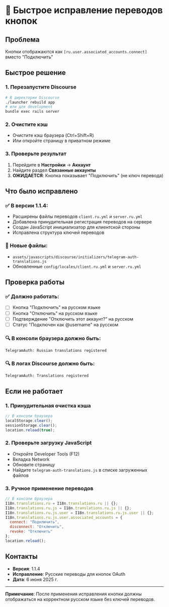 # 🔧 Быстрое исправление переводов кнопок

## Проблема
Кнопки отображаются как `[ru.user.associated_accounts.connect]` вместо "Подключить"

## Быстрое решение

### 1. Перезапустите Discourse
```bash
# В директории Discourse
./launcher rebuild app
# или для development
bundle exec rails server
```

### 2. Очистите кэш
- Очистите кэш браузера (Ctrl+Shift+R)
- Или откройте страницу в приватном режиме

### 3. Проверьте результат
1. Перейдите в **Настройки** → **Аккаунт**
2. Найдите раздел **Связанные аккаунты**
3. **ОЖИДАЕТСЯ**: Кнопка показывает "Подключить" (не ключ перевода)

## Что было исправлено

### ✅ В версии 1.1.4:
- Расширены файлы переводов `client.ru.yml` и `server.ru.yml`
- Добавлена принудительная регистрация переводов на сервере
- Создан JavaScript инициализатор для клиентской стороны
- Исправлена структура ключей переводов

### 📁 Новые файлы:
- `assets/javascripts/discourse/initializers/telegram-auth-translations.js`
- Обновленные `config/locales/client.ru.yml` и `server.ru.yml`

## Проверка работы

### ✅ Должно работать:
- [ ] Кнопка "Подключить" на русском языке
- [ ] Кнопка "Отключить" на русском языке  
- [ ] Подтверждение "Отключить этот аккаунт?" на русском
- [ ] Статус "Подключен как @username" на русском

### 🔍 В консоли браузера должно быть:
```
TelegramAuth: Russian translations registered
```

### 🔍 В логах Discourse должно быть:
```
TelegramAuth: Translations registered
```

## Если не работает

### 1. Принудительная очистка кэша
```javascript
// В консоли браузера
localStorage.clear();
sessionStorage.clear();
location.reload(true);
```

### 2. Проверьте загрузку JavaScript
- Откройте Developer Tools (F12)
- Вкладка Network
- Обновите страницу
- Найдите `telegram-auth-translations.js` в списке загруженных файлов

### 3. Ручное применение переводов
```javascript
// В консоли браузера
I18n.translations.ru = I18n.translations.ru || {};
I18n.translations.ru.js = I18n.translations.ru.js || {};
I18n.translations.ru.js.user = I18n.translations.ru.js.user || {};
I18n.translations.ru.js.user.associated_accounts = {
  connect: "Подключить",
  disconnect: "Отключить",
  revoke: "Отключить"
};
location.reload();
```

## Контакты
- **Версия**: 1.1.4
- **Исправление**: Русские переводы для кнопок OAuth
- **Дата**: 6 июня 2025 г.

---
**Примечание**: После применения исправления кнопки должны отображаться на корректном русском языке без ключей переводов.

